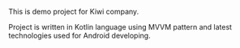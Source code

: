 This is demo project for Kiwi company.

Project is written in Kotlin language using MVVM pattern and latest technologies used for Android developing.
